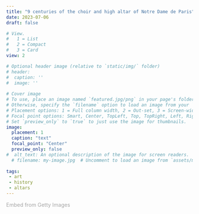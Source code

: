```yaml
---
title: "9 centuries of the choir and high altar of Notre Dame de Paris"
date: 2023-07-06
draft: false 

# View.
#   1 = List
#   2 = Compact
#   3 = Card
view: 2

# Optional header image (relative to `static/img/` folder)
# header:
#  caption: ''
#  image: ''
 
# Cover image
# To use, place an image named `featured.jpg/png` in your page's folder.
# Otherwise, specify the `filename` option to load an image from your `assets/media/` folder.
# Placement options: 1 = Full column width, 2 = Out-set, 3 = Screen-width
# Focal point options: Smart, Center, TopLeft, Top, TopRight, Left, Right, BottomLeft, Bottom, BottomRight
# Set `preview_only` to `true` to just use the image for thumbnails.
image:
  placement: 1
  caption: "text"
  focal_point: "Center"
  preview_only: false
#  alt_text: An optional description of the image for screen readers.
  # filename: my-image.jpg  # Uncomment to load an image from `assets/media/` instead.
  
tags:
 - art
 - history
 - altars
---
```


<a id='LVD1GRRaQz5uGnufvvoyMw' class='gie-single' href='http://www.gettyimages.com/detail/1189627642' target='_blank' style='color:#a7a7a7;text-decoration:none;font-weight:normal !important;border:none;display:inline-block;'>Embed from Getty Images</a><script>window.gie=window.gie||function(c){(gie.q=gie.q||[]).push(c)};gie(function(){gie.widgets.load({id:'LVD1GRRaQz5uGnufvvoyMw',sig:'3BexqnlTSL9KWbwY7LG1AJ22CZvelFFFRNaW6HpXvNw=',w:'594px',h:'396px',items:'1189627642',caption: true ,tld:'com',is360: false })});</script><script src='//embed-cdn.gettyimages.com/widgets.js' charset='utf-8' async></script>
